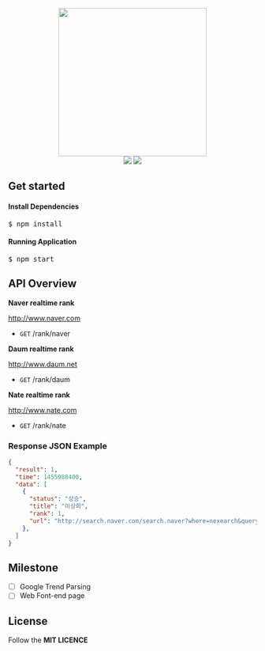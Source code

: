 <p align="center">
    <img width="300" src='http://svgshare.com/i/1Tv.svg'/><br>
    <a><img src="https://img.shields.io/github/license/mashape/apistatus.svg?style=flat-square"></a>
    <a href="https://travis-ci.org/endlessdev/rankr"><img src="https://img.shields.io/travis/endlessdev/rankr.svg?branch=master&style=flat-square"></a>
    
</p>

## Get started

#### Install Dependencies
<pre>
$ npm install
</pre>

#### Running Application
<pre>
$ npm start
</pre>

## API Overview

**Naver realtime rank**

http://www.naver.com

 - ```GET``` /rank/naver 

**Daum realtime rank**

http://www.daum.net

 - ```GET``` /rank/daum

**Nate realtime rank**

http://www.nate.com

 - ```GET``` /rank/nate
 
### Response JSON Example

```json
{
  "result": 1,
  "time": 1455988400,
  "data": [
    {
      "status": "상승",
      "title": "이상희",
      "rank": 1,
      "url": "http://search.naver.com/search.naver?where=nexearch&query=%EC%9D%B4%EC%83%81%ED%9D%AC&sm=top_lve&ie=utf8"
    },
  ]
}
```

## Milestone

 - [ ] Google Trend Parsing
 - [ ] Web Font-end page

## License

Follow the  **MIT LICENCE**

